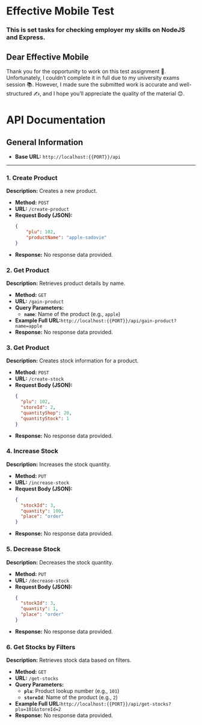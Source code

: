 # Effective Mobile Test
### This is set tasks for checking employer my skills on NodeJS and Express.

## Dear Effective Mobile
Thank you for the opportunity to work on this test assignment 🙏. Unfortunately, I couldn’t complete it in full due to my university exams session 📚. However, I made sure the submitted work is accurate and well-structured ✍️, and I hope you’ll appreciate the quality of the material 😊.

# API Documentation

## General Information
- **Base URL:** `http://localhost:{{PORT}}/api`

---

### 1. Create Product

**Description:** Creates a new product.

- **Method:** `POST`
- **URL:** `/create-product`
- **Request Body (JSON):**
  ```json
  {
      "plu": 102,
      "productName": "apple-sadovie"
  }
- **Response:** No response data provided.

### 2. Get Product

**Description:** Retrieves product details by name.

- **Method:** `GET`
- **URL:** `/gain-product`
- **Query Parameters:**
    - **`name`**: Name of the product (e.g., `apple`)
- **Example Full URL:**`http://localhost:{{PORT}}/api/gain-product?name=apple`
- **Response:** No response data provided.

### 3. Get Product

**Description:** Creates stock information for a product.

- **Method:** `POST`
- **URL:** `/create-stock`
- **Request Body (JSON):**
  ```json
  {
    "plu": 102,
    "storeId": 2,
    "quantityShop": 20,
    "quantityStock": 1
  }
- **Response:** No response data provided.

### 4. Increase Stock

**Description:** Increases the stock quantity.

- **Method:** `PUT`
- **URL:** `/increase-stock`
- **Request Body (JSON):**
  ```json
  {
    "stockId": 3,
    "quantity": 100,
    "place": "order"
  }
- **Response:** No response data provided.

### 5. Decrease Stock

**Description:** Decreases the stock quantity.

- **Method:** `PUT`
- **URL:** `/decrease-stock`
- **Request Body (JSON):**
  ```json
  {
    "stockId": 3,
    "quantity": 1,
    "place": "order"
  }
- **Response:** No response data provided.

### 6. Get Stocks by Filters

**Description:** Retrieves stock data based on filters.

- **Method:** `GET`
- **URL:** `/get-stocks`
- **Query Parameters:**
    - **`plu`**: Product lookup number (e.g., `101`)
    - **`storeId`**: Name of the product (e.g., `2`)
- **Example Full URL:**`http://localhost:{{PORT}}/api/get-stocks?plu=101&storeId=2`
- **Response:** No response data provided.